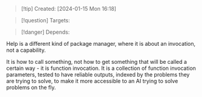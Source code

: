 
>[!tip] Created: [2024-01-15 Mon 16:18]

>[!question] Targets: 

>[!danger] Depends: 

Help is a different kind of package manager, where it is about an invocation, not a capability.

It is how to call something, not how to get something that will be called a certain way - it is function invocation.  It is a collection of function invocation parameters, tested to have reliable outputs, indexed by the problems they are trying to solve, to make it more accessible to an AI trying to solve problems on the fly.